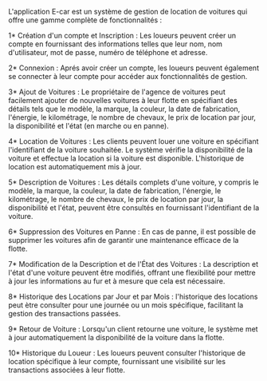 L'application E-car est un système de gestion de location de voitures qui offre une gamme complète de fonctionnalités :

1* Création d'un compte et Inscription : 
 Les loueurs peuvent créer un compte en fournissant des informations telles que leur nom, nom d'utilisateur, mot de passe, numéro de téléphone et adresse.
 
2* Connexion : 
 Aprés avoir créer un compte, les loueurs peuvent également se connecter à leur compte pour accéder aux fonctionnalités de gestion.
 
3* Ajout de Voitures : 
 Le propriétaire de l'agence de voitures peut facilement ajouter de nouvelles voitures à leur flotte en spécifiant des détails tels que le modèle, la marque, la couleur, la date de fabrication, l'énergie, le kilométrage, le nombre de chevaux, le prix de location par jour, la disponibilité et l'état (en marche ou en panne).
 
4* Location de Voitures :
 Les clients peuvent louer une voiture en spécifiant l'identifiant de la voiture souhaitée. Le système vérifie la disponibilité de la voiture et effectue la location si la voiture est disponible. L'historique de location est automatiquement mis à jour.
 
5* Description de Voitures :
 Les détails complets d'une voiture, y compris le modèle, la marque, la couleur, la date de fabrication, l'énergie, le kilométrage, le nombre de chevaux, le prix de location par jour, la disponibilité et l'état, peuvent être consultés en fournissant l'identifiant de la voiture.
 
6* Suppression des Voitures en Panne : 
 En cas de panne, il est possible de supprimer les voitures afin de garantir une maintenance efficace de la flotte.
 
7* Modification de la Description et de l'État des Voitures : 
 La description et l'état d'une voiture peuvent être modifiés, offrant une flexibilité pour mettre à jour les informations au fur et à mesure que cela est nécessaire.
 
8* Historique des Locations par Jour et par Mois : 
 l'historique des locations peut ètre consulter pour une journée ou un mois spécifique, facilitant la gestion des transactions passées.
 
9* Retour de Voiture : 
 Lorsqu'un client retourne une voiture, le système met à jour automatiquement la disponibilité de la voiture dans la flotte.
 
10* Historique du Loueur : 
 Les loueurs peuvent consulter l'historique de location spécifique à leur compte, fournissant une visibilité sur les transactions associées à leur flotte.
